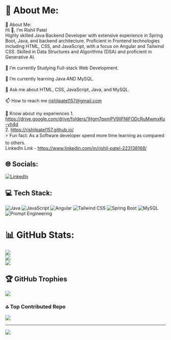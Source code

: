 # 💫 About Me:
💫 About Me:<br>Hi 👋, I'm Rishil Patel<br>Highly skilled Java Backend Developer with extensive experience in Spring Boot, Java, and backend architecture. Proficient in Frontend technologies including HTML, CSS, and JavaScript, with a focus on Angular and Tailwind CSS. Skilled in Data Structures and Algorithms (DSA) and proficient in Generative AI.<br><br>🔭 I’m currently Studying Full-stack Web Development.<br><br>🌱 I’m currently learning Java AND MySQL.<br><br>💬 Ask me about HTML, CSS, JavaScript, Java, and MySQL.<br><br>📫 How to reach me rishilpatel157@gmail.com<br><br>📄 Know about my experiences 1. https://drive.google.com/drive/folders/1Hgm7qxmPV9llFNIFODcRuMwmxKu-yh4d <br> 2. https://rishilpatel157.github.io/<br>⚡ Fun fact: As a Software developer spend more time learning as compared to others. <br> LinkedIn Link - https://www.linkedin.com/in/rishil-patel-223138168/<br>


## 🌐 Socials:
[![LinkedIn](https://img.shields.io/badge/LinkedIn-%230077B5.svg?logo=linkedin&logoColor=white)](https://linkedin.com/in/https://www.linkedin.com/in/rishil-patel-223138168/) 


## 💻 Tech Stack:
![Java](https://img.shields.io/badge/java-%23ED8B00.svg?style=for-the-badge&logo=java&logoColor=white) ![JavaScript](https://img.shields.io/badge/javascript-%23323330.svg?style=for-the-badge&logo=javascript&logoColor=%23F7DF1E) ![Angular](https://img.shields.io/badge/angular-%23DD0031.svg?style=for-the-badge&logo=angular&logoColor=white) ![Tailwind CSS](https://img.shields.io/badge/tailwindcss-%2338B2AC.svg?style=for-the-badge&logo=tailwind-css&logoColor=white) ![Spring Boot](https://img.shields.io/badge/springboot-%236DB33F.svg?style=for-the-badge&logo=spring-boot&logoColor=white) ![MySQL](https://img.shields.io/badge/mysql-%2300f.svg?style=for-the-badge&logo=mysql&logoColor=white) ![Prompt Engineering](https://img.shields.io/badge/promptengineering-%2343853D.svg?style=for-the-badge)


# 📊 GitHub Stats:
![](https://github-readme-stats.vercel.app/api?username=rishilpatel157&theme=dark&hide_border=false&include_all_commits=false&count_private=true)<br/>
![](https://github-readme-streak-stats.herokuapp.com/?user=rishilpatel157&theme=dark&hide_border=false)<br/>
![](https://github-readme-stats.vercel.app/api/top-langs/?username=rishilpatel157&theme=dark&hide_border=false&include_all_commits=false&count_private=true&layout=compact)

## 🏆 GitHub Trophies
![](https://github-profile-trophy.vercel.app/?username=rishilpatel157&theme=radical&no-frame=false&no-bg=true&margin-w=4)

### 🔝 Top Contributed Repo
![](https://github-contributor-stats.vercel.app/api?username=rishilpatel157&limit=5&theme=dark&combine_all_yearly_contributions=true)

---
[![](https://visitcount.itsvg.in/api?id=rishilpatel157&icon=0&color=0)](https://visitcount.itsvg.in)

<!-- Proudly created with GPRM ( https://gprm.itsvg.in ) -->

